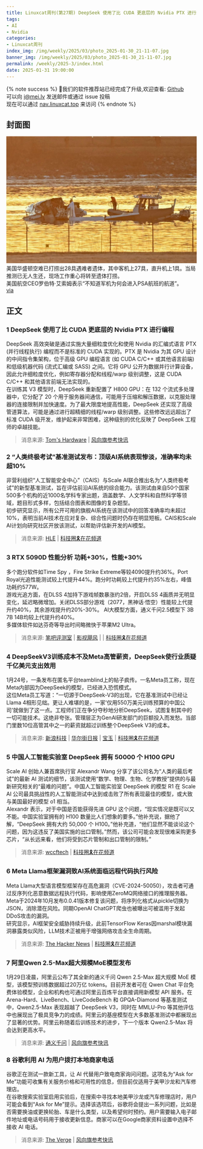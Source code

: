 ```yaml
---
title: Linuxcat周刊(第27期) DeepSeek 使用了比 CUDA 更底层的 Nvidia PTX 进行编程
tags: 
- AI
- Nvidia
categories: 
- Linuxcat周刊
index_img: /img/weekly/2025/03/photo_2025-01-30_21-11-07.jpg
banner_img: /img/weekly/2025/03/photo_2025-01-30_21-11-07.jpg
permalink: /weekly/2025-3/index.html
date: 2025-01-31 19:00:00
---
```

{% note success %}
👏我们的软件推荐站已经完成了升级,欢迎查看: [Github](https://github.com/ssdomei232/nav-next)   
可以向 [i@mei.lv](mailto:i@mei.lv) 发送邮件或通过 issue 投稿    
现在可以通过 [nav.linuxcat.top](https://nav.linuxcat.top/) 来访问
{% endnote %}

## 封面图
![华盛顿空难](/img/weekly/2025/03/photo_2025-01-30_21-11-07.jpg)
美国华盛顿空难已打捞出28具遇难者遗体，其中客机上27具，直升机上1具。当局推测已无人生还，现场工作重心将转至遗体打捞。   
美国航空CEO罗伯特·艾索姆表示“不知道军机为何会进入PSA航班的航道”。   
[via](https://apnews.com/article/congo-m23-goma-rwanda-tshisekedi-south-africa-ca81f34f52ea31b85dd845b049a0bb96)

## 正文 
### 1 DeepSeek 使用了比 CUDA 更底层的 Nvidia PTX 进行编程
DeepSeek 高效突破是通过实施大量细粒度优化和使用 Nvidia 的汇编式语言 PTX (并行线程执行) 编程而不是标准的 CUDA 实现的。PTX 是 Nvidia 为其 GPU 设计的中间指令集架构，位于高级 GPU 编程语言 (如 CUDA C/C++ 或其他语言前端) 和低级机器代码 (流式汇编或 SASS) 之间。它将 GPU 公开为数据并行计算设备，因此允许细粒度优化，例如寄存器分配和线程/warp 级别调整，这是 CUDA C/C++ 和其他语言前端无法实现的。   
在训练其 V3 模型时，DeepSeek 重新配置了 H800 GPU：在 132 个流式多处理器中，它分配了 20 个用于服务器间通信，可能用于压缩和解压数据，以克服处理器的连接限制并加快速度。为了最大限度地提高性能，DeepSeek 还实现了高级管道算法，可能是通过进行超精细的线程/warp 级别调整。这些修改远远超出了标准 CUDA 级开发，维护起来非常困难，这种级别的优化反映了 DeepSeek 工程师的卓越技能。   
> 消息来源: [Tom's Hardware](https://www.tomshardware.com/tech-industry/artificial-intelligence/deepseeks-ai-breakthrough-bypasses-industry-standard-cuda-uses-assembly-like-ptx-programming-instead) | [风向旗参考快讯](https://t.me/xhqcankao/16824)

### 2 “人类终极考试”基准测试发布：顶级AI系统表现惨淡，准确率均未超10%
非营利组织“人工智能安全中心”（CAIS）与Scale AI联合推出名为“人类终极考试”的新型基准测试，旨在评估前沿AI系统的综合能力。该测试由来自50个国家500多个机构的近1000名学科专家出题，涵盖数学、人文学科和自然科学等领域，题目形式多样，包括结合图表和图像的复杂题型。   
初步研究显示，所有公开可用的旗舰AI系统在该测试中的回答准确率均未超过10%，表明当前AI技术在应对复杂、综合性问题时仍存在明显短板。CAIS和Scale AI计划向研究社区开放该测试，以帮助评估新开发的AI模型。   
> 消息来源: [HLE](https://agi.safe.ai/) | [科技圈🎗在花频道](https://t.me/zaihuanews/30441)

### 3 RTX 5090D 性能分析 功耗+30%，性能+30%
多个跑分软件如Time Spy ，Fire Strike Extreme等较4090提升约36%。Port Royal光追性能测试较上代提升44%。跑分时功耗较上代提升约35%左右，峰值功耗约577W。   
游戏光追方面，在DLSS 4加持下游戏帧数暴涨约2倍，开启DLSS 4画质并无明显变化，延迟略微增加。关闭DLSS部分游戏（2077，黑神话·悟空）性能较上代提升约40%，其余游戏提升约20%-30%。
AI大模型方面，通义千问2.5模型下 3B 7B 14B均较上代提升约40%。   
多媒体软件如达芬奇等导出时间略微快于苹果M2 Ultra。   
> 消息来源: [笔吧评测室](https://www.bilibili.com/video/BV1UCfHYFEWt) | [影视飓风](https://www.youtube.com/watch?v=0CynkH9qoek) | | [科技圈🎗在花频道](https://t.me/zaihuanews/30445)

### 4 DeepSeekV3训练成本不及Meta高管薪资，DeepSeek使行业质疑千亿美元支出效用
1月24号，一条发布在匿名平台teamblind上的帖子疯传。一名Meta员工称，现在Meta内部因为DeepSeek的模型，已经进入恐慌模式。   
这位Meta员工写道：“一切源于DeepSeek-V3的出现，它在基准测试中已经让Llama 4相形见绌。更让人难堪的是，一家‘仅用550万美元训练预算的中国公司’就做到了这一点。工程师们正在争分夺秒地分析DeepSeek，试图复制其中的一切可能技术。这绝非夸张。管理层正为GenAI研发部门的巨额投入而发愁。当部门里数10位高管其中之一的薪资就超过训练整个DeepSeek V3的成本。   
> 消息来源: [新浪科技](https://weibo.com/1642634100/PbjVRgEyv) | [华尔街日报](https://www.ft.com/content/747a7b11-dcba-4aa5-8d25-403f56216d7e) | [宝玉](https://x.com/dotey/status/1882528871108538808) | [科技圈🎗在花频道](https://t.me/zaihuanews/30470)

### 5 中国人工智能实验室 DeepSeek 拥有 50000 个 H100 GPU
Scale AI 创始人兼首席执行官 Alexandr Wang 分享了该公司名为“人类的最后考试”的最新 AI 测试的细节，该测试使用“数学、物理、生物、化学教授”提供的与最新研究相关的“最难的问题”。中国人工智能实验室 DeepSeek 的模型 R1 在 Scale AI 公司最具挑战性的人工智能测试中达到或击败了所有表现最佳的模型，或大致与美国最好的模型 o1 相当。   
Alexandr 表示，对于中国是否能获得先进 GPU 这个问题，“现实情况是既可以又不能。中国实验室拥有的 H100 数量比人们想象的要多。”他补充说，据他了解，“DeepSeek 拥有大约 50,000 个 H100。”他补充道，“他们显然不能谈论这个问题，因为这违反了美国实施的出口管制。”然而，该公司可能会发现很难采购更多芯片，“从长远来看，他们将受到芯片管制和出口管制的限制。”   
> 消息来源: [wccftech](https://wccftech.com/chinese-ai-lab-deepseek-has-50000-nvidia-h100-ai-gpus-says-ai-ceo/amp/) | [科技圈🎗在花频道](https://t.me/xhqcankao/16767)

### 6 Meta Llama框架漏洞致AI系统面临远程代码执行风险  
Meta Llama大型语言模型框架存在高危漏洞（CVE-2024-50050），攻击者可通过反序列化恶意数据远程执行代码，影响使用ZeroMQ网络接口的推理服务器。      
Meta于2024年10月发布0.0.41版本修复该问题，将序列化格式从pickle切换为JSON，消除潜在风险。同期OpenAI ChatGPT爬虫也被曝出可被滥用于发起DDoS攻击的漏洞。     
研究显示，AI框架安全威胁持续升级，此前TensorFlow Keras因marshal模块漏洞暴露类似风险，LLM技术正被用于增强网络攻击全生命周期。     
> 消息来源: [The Hacker News](https://thehackernews.com/2025/01/metas-llama-framework-flaw-exposes-ai.html) | [科技圈🎗在花频道](https://t.me/zaihuanews/30492)

### 7 阿里Qwen 2.5-Max超大规模MoE模型发布
1月29日凌晨，阿里云公布了其全新的通义千问 Qwen 2.5-Max 超大规模 MoE 模型，该模型预训练数据超过20万亿 tokens。目前开发者可在 Qwen Chat 平台免费体验模型，企业和机构也可通过阿里云百炼平台直接调用新模型 API 服务。在 Arena-Hard、LiveBench、LiveCodeBench 和 GPQA-Diamond 等基准测试中，Qwen2.5-Max 表现超越了 DeepSeek V3，同时在 MMLU-Pro 等其他评估中也展现出了极具竞争力的成绩。阿里云的基座模型在大多数基准测试中都展现出了显著的优势。阿里云称随着后训练技术的进步，下一个版本 Qwen2.5-Max 将会达到更高水平。
> 消息来源: [通义千问](https://mp.weixin.qq.com/s/PkwwZWFOyG-mZMWXUMvM8w) | [风向旗参考快讯](https://t.me/xhqcankao/16834)

### 8 谷歌利用 AI 为用户拨打本地商家电话
​谷歌正在测试一款新工具，让 AI 代替用户致电商家询问问题。这项名为“Ask for Me”功能可收集有关服务价格和可用性的信息，但目前仅适用于美甲沙龙和汽车修理店。   
在谷歌搜索实验室启用实验后，在搜索中寻找本地美甲沙龙或汽车修理店时，用户可能会看到“Ask for Me”提示。选择该选项后，谷歌将会提出一系列问题，比如是否需要换油或更换轮胎、车是什么类型，以及希望何时预约。用户需要输入电子邮件地址或电话号码用于接收更新信息。商家可以在Google商家资料设置中选择不接收 AI 电话。   
> 消息来源: [The Verge](https://www.theverge.com/news/603501/google-ask-for-me-search-labs) | [风向旗参考快讯](https://t.me/xhqcankao/16897)